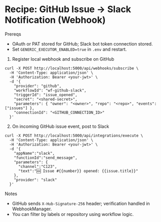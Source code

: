 # Recipe: GitHub Issue → Slack Notification (Webhook)

Prereqs

- OAuth or PAT stored for GitHub; Slack bot token connection stored.
- Set `GENERIC_EXECUTOR_ENABLED=true` in `.env` and restart.

1) Register local webhook and subscribe on GitHub

```
curl -X POST http://localhost:5000/api/webhooks/subscribe \
  -H 'Content-Type: application/json' \
  -H 'Authorization: Bearer <your-jwt>' \
  -d '{
    "provider": "github",
    "workflowId": "wf-github-slack",
    "triggerId": "issue_opened",
    "secret": "<shared-secret>",
    "parameters": { "owner": "<owner>", "repo": "<repo>", "events": ["issues"] },
    "connectionId": "<GITHUB_CONNECTION_ID>"
  }'
```

2) On incoming GitHub issue event, post to Slack

```
curl -X POST http://localhost:5000/api/integrations/execute \
  -H 'Content-Type: application/json' \
  -H 'Authorization: Bearer <your-jwt>' \
  -d '{
    "appName":"slack",
    "functionId":"send_message",
    "parameters": {
      "channel":"C123",
      "text":"🆕 Issue #{{number}} opened: {{issue.title}}"
    },
    "provider": "slack"
  }'
```

Notes

- GitHub sends `X-Hub-Signature-256` header; verification handled in WebhookManager.
- You can filter by labels or repository using workflow logic.

